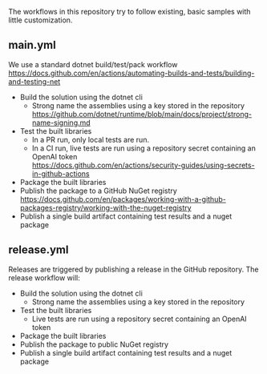 The workflows in this repository try to follow existing, basic samples with little customization.

## main.yml
We use a standard dotnet build/test/pack workflow  
https://docs.github.com/en/actions/automating-builds-and-tests/building-and-testing-net

- Build the solution using the dotnet cli
  - Strong name the assemblies using a key stored in the repository  
    https://github.com/dotnet/runtime/blob/main/docs/project/strong-name-signing.md
- Test the built libraries
  - In a PR run, only local tests are run.
  - In a CI run, live tests are run using a repository secret containing an OpenAI token  
    https://docs.github.com/en/actions/security-guides/using-secrets-in-github-actions
- Package the built libraries
- Publish the package to a GitHub NuGet registry  
  https://docs.github.com/en/packages/working-with-a-github-packages-registry/working-with-the-nuget-registry
- Publish a single build artifact containing test results and a nuget package

## release.yml
Releases are triggered by publishing a release in the GitHub repository.  The release workflow will:

- Build the solution using the dotnet cli
  - Strong name the assemblies using a key stored in the repository  
- Test the built libraries
  - Live tests are run using a repository secret containing an OpenAI token  
- Package the built libraries
- Publish the package to public NuGet registry  
- Publish a single build artifact containing test results and a nuget package
